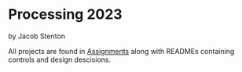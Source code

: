 # Processing 2023
by Jacob Stenton

All projects are found in [Assignments](/Assignment) along with READMEs containing controls and design descisions.
